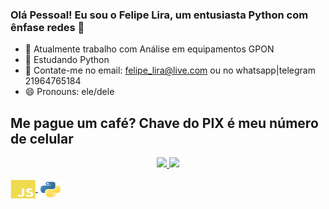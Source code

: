 ### Olá Pessoal! Eu sou o Felipe Lira, um entusiasta Python com ênfase redes 👋

- 🔭 Atualmente trabalho com Análise em equipamentos GPON
- 🌱 Estudando Python
- 💬 Contate-me no email: felipe_lira@live.com ou no whatsapp|telegram 21964765184
- 😄 Pronouns: ele/dele

## Me pague um café? Chave do PIX é meu número de celular

<div align="center">
  <a href="https://github.com/felipelirarj/">
  <img height="180em" src="https://github-readme-stats.vercel.app/api?username=felipelirarj&show_icons=true&theme=dracula&include_all_commits=true&count_private=true"/>
  <img height="180em" src="https://github-readme-stats.vercel.app/api/top-langs/?username=felipelirarj&layout=compact&langs_count=7&theme=dracula"/>
</div>
<div style="display: inline_block"><br>
  <img align="center" alt="Lira-Js" height="30" width="40" src="https://raw.githubusercontent.com/devicons/devicon/master/icons/javascript/javascript-plain.svg">
  <img align="center" alt="Lira-Python" height="30" width="40" src="https://raw.githubusercontent.com/devicons/devicon/master/icons/python/python-original.svg">

       

</div>
  
